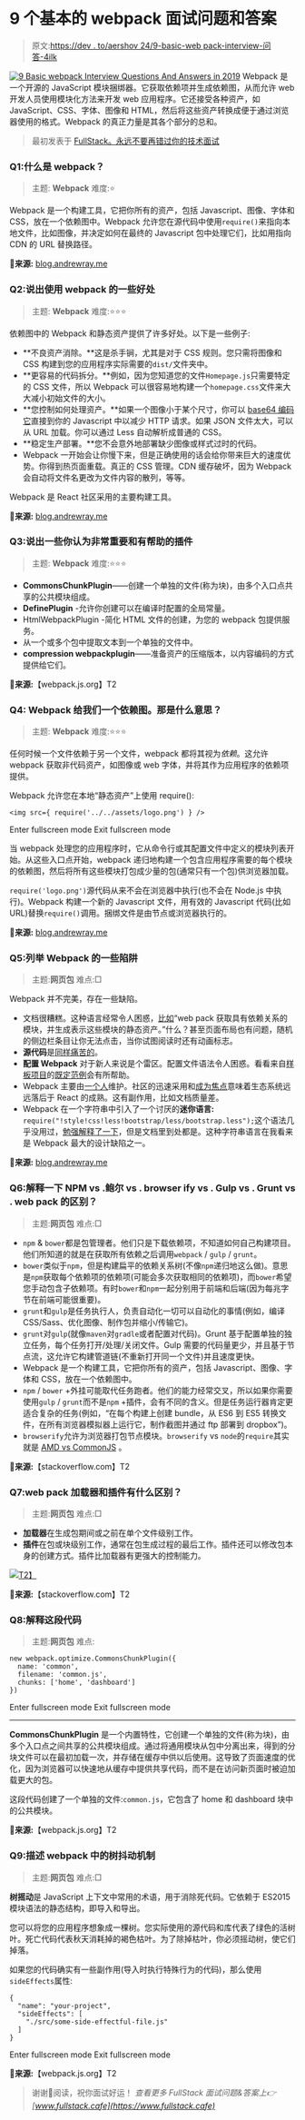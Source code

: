 # 9 个基本的 webpack 面试问题和答案

> 原文:[https://dev . to/aershov 24/9-basic-web pack-interview-问答-4ilk](https://dev.to/aershov24/9-basic-webpack-interview-questions-and-answers-4ilk)

[![9 Basic webpack Interview Questions And Answers in 2019](../Images/55c30820b8e0a602f483f3fc93e3c358.png)](https://res.cloudinary.com/practicaldev/image/fetch/s--Lk9-o0TT--/c_limit%2Cf_auto%2Cfl_progressive%2Cq_auto%2Cw_880/https://images.pexels.com/photos/190407/pexels-photo-190407.jpeg%3Fauto%3Dcompress%26cs%3Dtinysrgb%26dpr%3D2%26h%3D350) 
Webpack 是一个开源的 JavaScript 模块捆绑器。它获取依赖项并生成依赖图，从而允许 web 开发人员使用模块化方法来开发 web 应用程序。它还接受各种资产，如 JavaScript、CSS、字体、图像和 HTML，然后将这些资产转换成便于通过浏览器使用的格式。Webpack 的真正力量是其各个部分的总和。

> 最初发表于 [FullStack。永远不要再错过你的技术面试](https://www.fullstack.cafe)

### Q1:什么是 webpack？

> 主题: **Webpack**
> 难度:⭐

Webpack 是一个构建工具，它把你所有的资产，包括 Javascript、图像、字体和 CSS，放在一个依赖图中。Webpack 允许您在源代码中使用`require()`来指向本地文件，比如图像，并决定如何在最终的 Javascript 包中处理它们，比如用指向 CDN 的 URL 替换路径。

🔗**来源:** [blog.andrewray.me](https://blog.andrewray.me/webpack-when-to-use-and-why/)

### Q2:说出使用 webpack 的一些好处

> 主题: **Webpack**
> 难度:⭐⭐⭐

依赖图中的 Webpack 和静态资产提供了许多好处。以下是一些例子:

*   **不良资产消除。**这是杀手锏，尤其是对于 CSS 规则。您只需将图像和 CSS 构建到您的应用程序实际需要的`dist/`文件夹中。
*   **更容易的代码拆分。**例如，因为您知道您的文件`Homepage.js`只需要特定的 CSS 文件，所以 Webpack 可以很容易地构建一个`homepage.css`文件来大大减小初始文件的大小。
*   **您控制如何处理资产。**如果一个图像小于某个尺寸，你可以 [base64 编码它](https://developer.mozilla.org/en-US/docs/Web/API/WindowBase64/Base64_encoding_and_decoding)直接到你的 Javascript 中以减少 HTTP 请求。如果 JSON 文件太大，可以从 URL 加载。你可以通过 Less 自动解析成普通的 CSS。
*   **稳定生产部署。**您不会意外地部署缺少图像或样式过时的代码。
*   Webpack 一开始会让你慢下来，但是正确使用的话会给你带来巨大的速度优势。你得到热页面重载。真正的 CSS 管理。CDN 缓存破坏，因为 Webpack 会自动将文件名更改为文件内容的散列，等等。

Webpack 是 React 社区采用的主要构建工具。

🔗**来源:** [blog.andrewray.me](https://blog.andrewray.me/webpack-when-to-use-and-why/)

### Q3:说出一些你认为非常重要和有帮助的插件

> 主题: **Webpack**
> 难度:⭐⭐⭐

*   **CommonsChunkPlugin**——创建一个单独的文件(称为块)，由多个入口点共享的公共模块组成。
*   **DefinePlugin** -允许你创建可以在编译时配置的全局常量。
*   HtmlWebpackPlugin -简化 HTML 文件的创建，为您的 webpack 包提供服务。
*   从一个或多个包中提取文本到一个单独的文件中。
*   **compression webpackplugin**——准备资产的压缩版本，以内容编码的方式提供给它们。

🔗**来源:**【webpack.js.org】T2

### Q4: Webpack 给我们一个依赖图。那是什么意思？

> 主题: **Webpack**
> 难度:⭐⭐⭐

任何时候一个文件依赖于另一个文件，webpack 都将其视为*依赖*。这允许 webpack 获取非代码资产，如图像或 web 字体，并将其作为应用程序的依赖项提供。

Webpack 允许您在本地“静态资产”上使用 require():

```
<img src={ require('../../assets/logo.png') } /> 
```

Enter fullscreen mode Exit fullscreen mode

当 webpack 处理您的应用程序时，它从命令行或其配置文件中定义的模块列表开始。从这些入口点开始，webpack 递归地构建一个包含应用程序需要的每个模块的依赖图，然后将所有这些模块打包成少量的包(通常只有一个包)供浏览器加载。

`require('logo.png')`源代码从来不会在浏览器中执行(也不会在 Node.js 中执行)。Webpack 构建一个新的 Javascript 文件，用有效的 Javascript 代码(比如 URL)替换`require()`调用。捆绑文件是由节点或浏览器执行的。

🔗**来源:** [blog.andrewray.me](https://blog.andrewray.me/webpack-when-to-use-and-why/)

### Q5:列举 Webpack 的一些陷阱

> 主题:**网页包**
> 难点:□

Webpack 并不完美，存在一些缺陷。

*   文档很糟糕。这种语言经常令人困惑，[比如](http://webpack.github.io/docs/what-is-webpack.html)“web pack 获取具有依赖关系的模块，并生成表示这些模块的静态资产。”什么？甚至页面布局也有问题，随机的侧边栏条目让你无法点击，当你试图阅读时还有动画标志。
*   **源代码**是[同样痛苦的](https://github.com/webpack/webpack/issues/824)。
*   **配置 Webpack** 对于新人来说是个雷区。配置文件语法令人困惑。看看来自[样板项目](https://github.com/gaearon/react-hot-boilerplate)的[既定范例](https://github.com/erikras/react-redux-universal-hot-example/blob/master/webpack/dev.config.js)会有所帮助。
*   Webpack 主要由[一个人](https://github.com/sokra)维护。社区的迅速采用和[成为焦点](https://www.youtube.com/watch?v=VkTCL6Nqm6Y)意味着生态系统远远落后于 React 的成熟。这有副作用，比如文档质量差。
*   Webpack 在一个字符串中引入了一个讨厌的**迷你语言:** `require("!style!css!less!bootstrap/less/bootstrap.less");`这个语法几乎没用过，[勉强解释了一下](http://webpack.github.io/docs/using-loaders.html#loaders-in-require)，但是文档里到处都是。这种字符串语言在我看来是 Webpack 最大的设计缺陷之一。

🔗**来源:** [blog.andrewray.me](https://blog.andrewray.me/webpack-when-to-use-and-why/)

### Q6:解释一下 NPM vs .鲍尔 vs . browser ify vs . Gulp vs . Grunt vs . web pack 的区别？

> 主题:**网页包**
> 难点:□

*   `npm` & `bower`都是包管理者。他们只是下载依赖项，不知道如何自己构建项目。他们所知道的就是在获取所有依赖之后调用`webpack` / `gulp` / `grunt`。
*   `bower`类似于`npm`，但是构建扁平的依赖关系树(不像`npm`递归地这么做)。意思是`npm`获取每个依赖项的依赖项(可能会多次获取相同的依赖项)，而`bower`希望您手动包含子依赖项。有时`bower`和`npm`一起分别用于前端和后端(因为每兆字节在前端可能很重要)。
*   `grunt`和`gulp`是任务执行人，负责自动化一切可以自动化的事情(例如，编译 CSS/Sass、优化图像、制作包并缩小/传输它)。
*   `grunt`对`gulp`(就像`maven`对`gradle`或者配置对代码)。Grunt 基于配置单独的独立任务，每个任务打开/处理/关闭文件。Gulp 需要的代码量更少，并且基于节点流，这允许它构建管道链(不重新打开同一个文件)并且速度更快。
*   Webpack 是一个构建工具，它把你所有的资产，包括 Javascript、图像、字体和 CSS，放在一个依赖图中。
*   `npm` / `bower` +外挂可能取代任务跑者。他们的能力经常交叉，所以如果你需要使用`gulp` / `grunt`而不是`npm` +插件，会有不同的含义。但是任务运行器肯定更适合复杂的任务(例如，“在每个构建上创建 bundle，从 ES6 到 ES5 转换文件，在所有浏览器模拟器上运行它，制作截图并通过 ftp 部署到 dropbox”)。
*   `browserify`允许为浏览器打包节点模块。`browserify` vs `node`的`require`其实就是 [AMD vs CommonJS](https://addyosmani.com/writing-modular-js/) 。

🔗**来源:**【stackoverflow.com】T2

### Q7:web pack 加载器和插件有什么区别？

> 主题:**网页包**
> 难点:□

*   **加载器**在生成包期间或之前在单个文件级别工作。
*   **插件**在包或块级别工作，通常在包生成过程的最后工作。插件还可以修改包本身的创建方式。插件比加载器有更强大的控制能力。

[![](../Images/a87db62f60d4a231afc74913de733b2b.png)T2】](https://res.cloudinary.com/practicaldev/image/fetch/s--GYOvzWPZ--/c_limit%2Cf_auto%2Cfl_progressive%2Cq_auto%2Cw_880/https://i.stack.imgur.com/P7hTM.png)

🔗**来源:**【stackoverflow.com】T2

### Q8:解释这段代码

> 主题:**网页包**
> 难点:

```
new webpack.optimize.CommonsChunkPlugin({
  name: 'common',
  filename: 'common.js',
  chunks: ['home', 'dashboard']
}) 
```

Enter fullscreen mode Exit fullscreen mode

* * *

**CommonsChunkPlugin** 是一个内置特性，它创建一个单独的文件(称为块)，由多个入口点之间共享的公共模块组成。通过将通用模块从包中分离出来，得到的分块文件可以在最初加载一次，并存储在缓存中供以后使用。这导致了页面速度的优化，因为浏览器可以快速地从缓存中提供共享代码，而不是在访问新页面时被迫加载更大的包。

这段代码创建了一个单独的文件:`common.js`，它包含了 home 和 dashboard 块中的公共模块。

🔗**来源:**【webpack.js.org】T2

### Q9:描述 webpack 中的树抖动机制

> 主题:**网页包**
> 难点:□

**树摇动**是 JavaScript 上下文中常用的术语，用于消除死代码。它依赖于 ES2015 模块语法的静态结构，即导入和导出。

您可以将您的应用程序想象成一棵树。您实际使用的源代码和库代表了绿色的活树叶。死亡代码代表秋天消耗掉的褐色枯叶。为了除掉枯叶，你必须摇动树，使它们掉落。

如果您的代码确实有一些副作用(导入时执行特殊行为的代码)，那么使用`sideEffects`属性:

```
{
  "name": "your-project",
  "sideEffects": [
    "./src/some-side-effectful-file.js"
  ]
} 
```

Enter fullscreen mode Exit fullscreen mode

🔗**来源:**【webpack.js.org】T2

> 谢谢🙌阅读，祝你面试好运！
> *查看更多 FullStack 面试问题&答案上👉 [www.fullstack.cafe](https://www.fullstack.cafe)*